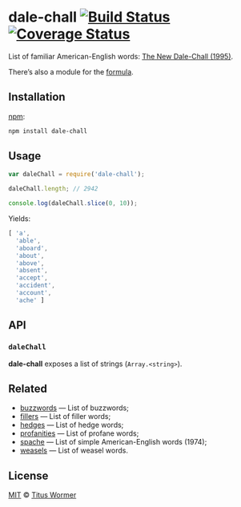 # dale-chall [![Build Status][travis-badge]][travis] [![Coverage Status][codecov-badge]][codecov]

List of familiar American-English words: [The New Dale-Chall (1995)][wiki].

There’s also a module for the [formula][].

## Installation

[npm][npm-install]:

```bash
npm install dale-chall
```

## Usage

```js
var daleChall = require('dale-chall');

daleChall.length; // 2942

console.log(daleChall.slice(0, 10));
```

Yields:

```js
[ 'a',
  'able',
  'aboard',
  'about',
  'above',
  'absent',
  'accept',
  'accident',
  'account',
  'ache' ]
```

## API

### `daleChall`

**dale-chall** exposes a list of strings (`Array.<string>`).

## Related

*   [buzzwords](https://github.com/wooorm/buzzwords)
    — List of buzzwords;
*   [fillers](https://github.com/wooorm/fillers)
    — List of filler words;
*   [hedges](https://github.com/wooorm/hedges)
    — List of hedge words;
*   [profanities](https://github.com/wooorm/profanities)
    — List of profane words;
*   [spache](https://github.com/wooorm/spache)
    — List of simple American-English words (1974);
*   [weasels](https://github.com/wooorm/weasels)
    — List of weasel words.

## License

[MIT][license] © [Titus Wormer][author]

<!-- Definitions -->

[travis-badge]: https://img.shields.io/travis/wooorm/dale-chall.svg

[travis]: https://travis-ci.org/wooorm/dale-chall

[codecov-badge]: https://img.shields.io/codecov/c/github/wooorm/dale-chall.svg

[codecov]: https://codecov.io/github/wooorm/dale-chall

[npm-install]: https://docs.npmjs.com/cli/install

[license]: LICENSE

[author]: http://wooorm.com

[wiki]: http://en.wikipedia.org/wiki/Dale–Chall_readability_formula

[formula]: https://github.com/wooorm/dale-chall-formula
